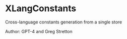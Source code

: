 # XLangConstants
Cross-language constants generation from a single store

Author: GPT-4 and Greg Stretton

